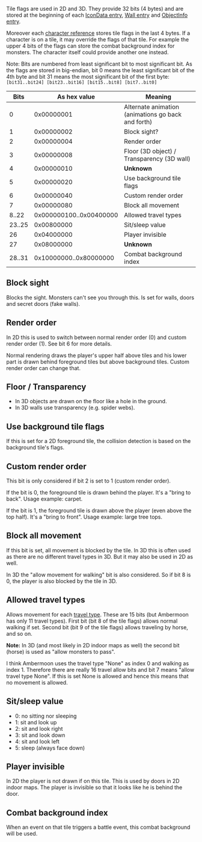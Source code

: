 Tile flags are used in 2D and 3D. They provide 32 bits (4 bytes) and are stored at the beginning of each [IconData entry](../Maps2D.md), [Wall entry](../Labdata.md) and [ObjectInfo entry](../Labdata.md).

Moreover each [character reference](../Maps.md) stores tile flags in the last 4 bytes. If a character is on a tile, it may override the flags of that tile. For example the upper 4 bits of the flags can store the combat background index for monsters. The character itself could provide another one instead.

Note: Bits are numbered from least significant bit to most significant bit. As the flags are stored in big-endian, bit 0 means the least significant bit of the 4th byte and bit 31 means the most significant bit of the first byte:
`[bit31..bit24] [bit23..bit16] [bit15..bit8] [bit7..bit0]`

Bits | As hex value | Meaning
--- | --- | ---
0 | 0x00000001 | Alternate animation (animations go back and forth)
1 | 0x00000002 | Block sight?
2 | 0x00000004 | Render order
3 | 0x00000008 | Floor (3D object) / Transparency (3D wall)
4 | 0x00000010 | **Unknown**
5 | 0x00000020 | Use background tile flags
6 | 0x00000040 | Custom render order
7 | 0x00000080 | Block all movement
8..22 | 0x000000100..0x00400000 | Allowed travel types
23..25| 0x00800000 | Sit/sleep value
26 | 0x04000000 | Player invisible
27 | 0x08000000 | **Unknown**
28..31 | 0x10000000..0x80000000 | Combat background index


## Block sight

Blocks the sight. Monsters can't see you through this. Is set for walls, doors and secret doors (fake walls).


## Render order

In 2D this is used to switch between normal render order (0) and custom render order (1). See bit 6 for more details.

Normal rendering draws the player's upper half above tiles and his lower part is drawn behind foreground tiles but above background tiles. Custom render order can change that.


## Floor / Transparency

- In 3D objects are drawn on the floor like a hole in the ground.
- In 3D walls use transparency (e.g. spider webs).


## Use background tile flags

If this is set for a 2D foreground tile, the collision detection is based on the background tile's flags.


## Custom render order

This bit is only considered if bit 2 is set to 1 (custom render order).

If the bit is 0, the foreground tile is drawn behind the player. It's a "bring to back". Usage example: carpet.

If the bit is 1, the foreground tile is drawn above the player (even above the top half). It's a "bring to front". Usage example: large tree tops.


## Block all movement

If this bit is set, all movement is blocked by the tile. In 3D this is often used as there are no different travel types in 3D. But it may also be used in 2D as well.

In 3D the "allow movement for walking" bit is also considered. So if bit 8 is 0, the player is also blocked by the tile in 3D.


## Allowed travel types

Allows movement for each [travel type](TravelType.md). These are 15 bits (but Ambermoon has only 11 travel types). First bit (bit 8 of the tile flags) allows normal walking if set. Second bit (bit 9 of the tile flags) allows traveling by horse, and so on.

**Note:** In 3D (and most likely in 2D indoor maps as well) the second bit (horse) is used as "allow monsters to pass".

I think Ambermoon uses the travel type "None" as index 0 and walking as index 1. Therefore there are really 16 travel allow bits and bit 7 means "allow travel type None". If this is set None is allowed and hence this means that no movement is allowed.


## Sit/sleep value

  - 0: no sitting nor sleeping
  - 1: sit and look up
  - 2: sit and look right
  - 3: sit and look down
  - 4: sit and look left
  - 5: sleep (always face down)


## Player invisible

In 2D the player is not drawn if on this tile. This is used by doors in 2D indoor maps. The player is invisible so that it looks like he is behind the door.


## Combat background index

When an event on that tile triggers a battle event, this combat background will be used.
